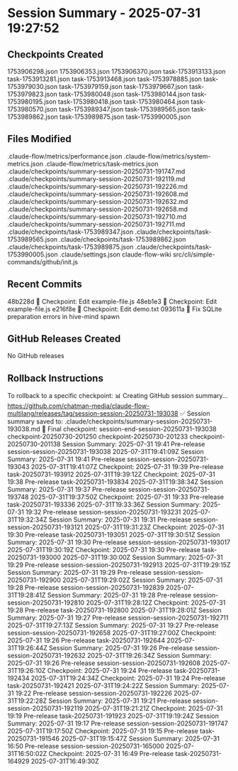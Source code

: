 # Session Summary - 2025-07-31 19:27:52

## Checkpoints Created
1753906298.json
1753906353.json
1753906370.json
task-1753913133.json
task-1753913281.json
task-1753913468.json
task-1753978885.json
task-1753979030.json
task-1753979159.json
task-1753979667.json
task-1753979823.json
task-1753980048.json
task-1753980144.json
task-1753980195.json
task-1753980418.json
task-1753980464.json
task-1753980570.json
task-1753989347.json
task-1753989565.json
task-1753989862.json
task-1753989875.json
task-1753990005.json

## Files Modified
.claude-flow/metrics/performance.json
.claude-flow/metrics/system-metrics.json
.claude-flow/metrics/task-metrics.json
.claude/checkpoints/summary-session-20250731-191747.md
.claude/checkpoints/summary-session-20250731-192119.md
.claude/checkpoints/summary-session-20250731-192226.md
.claude/checkpoints/summary-session-20250731-192608.md
.claude/checkpoints/summary-session-20250731-192632.md
.claude/checkpoints/summary-session-20250731-192658.md
.claude/checkpoints/summary-session-20250731-192710.md
.claude/checkpoints/summary-session-20250731-192711.md
.claude/checkpoints/task-1753989347.json
.claude/checkpoints/task-1753989565.json
.claude/checkpoints/task-1753989862.json
.claude/checkpoints/task-1753989875.json
.claude/checkpoints/task-1753990005.json
.claude/settings.json
claude-flow-wiki
src/cli/simple-commands/github/init.js

## Recent Commits
48b228d 🔖 Checkpoint: Edit example-file.js
48eb1e3 🔖 Checkpoint: Edit example-file.js
e216f8e 🔖 Checkpoint: Edit demo.txt
093611a 🔧 Fix SQLite preparation errors in hive-mind spawn

## GitHub Releases Created
No GitHub releases

## Rollback Instructions
To rollback to a specific checkpoint:
📊 Creating GitHub session summary...
https://github.com/chatman-media/claude-flow-multilang/releases/tag/session-session-20250731-193038
✅ Session summary saved to: .claude/checkpoints/summary-session-20250731-193038.md
📌 Final checkpoint: session-end-session-20250731-193038
checkpoint-20250730-201250
checkpoint-20250730-201233
checkpoint-20250730-201138
Session Summary: 2025-07-31 19:41	Pre-release	session-session-20250731-193038	2025-07-31T19:41:09Z
Session Summary: 2025-07-31 19:41	Pre-release	session-session-20250731-193043	2025-07-31T19:41:07Z
Checkpoint: 2025-07-31 19:39	Pre-release	task-20250731-193912	2025-07-31T19:39:12Z
Checkpoint: 2025-07-31 19:38	Pre-release	task-20250731-193834	2025-07-31T19:38:34Z
Session Summary: 2025-07-31 19:37	Pre-release	session-session-20250731-193748	2025-07-31T19:37:50Z
Checkpoint: 2025-07-31 19:33	Pre-release	task-20250731-193336	2025-07-31T19:33:36Z
Session Summary: 2025-07-31 19:32	Pre-release	session-session-20250731-193231	2025-07-31T19:32:34Z
Session Summary: 2025-07-31 19:31	Pre-release	session-session-20250731-193121	2025-07-31T19:31:23Z
Checkpoint: 2025-07-31 19:30	Pre-release	task-20250731-193051	2025-07-31T19:30:51Z
Session Summary: 2025-07-31 19:30	Pre-release	session-session-20250731-193017	2025-07-31T19:30:19Z
Checkpoint: 2025-07-31 19:30	Pre-release	task-20250731-193000	2025-07-31T19:30:00Z
Session Summary: 2025-07-31 19:29	Pre-release	session-session-20250731-192913	2025-07-31T19:29:15Z
Session Summary: 2025-07-31 19:29	Pre-release	session-session-20250731-192900	2025-07-31T19:29:02Z
Session Summary: 2025-07-31 19:28	Pre-release	session-session-20250731-192839	2025-07-31T19:28:41Z
Session Summary: 2025-07-31 19:28	Pre-release	session-session-20250731-192810	2025-07-31T19:28:12Z
Checkpoint: 2025-07-31 19:28	Pre-release	task-20250731-192800	2025-07-31T19:28:01Z
Session Summary: 2025-07-31 19:27	Pre-release	session-session-20250731-192711	2025-07-31T19:27:13Z
Session Summary: 2025-07-31 19:27	Pre-release	session-session-20250731-192658	2025-07-31T19:27:00Z
Checkpoint: 2025-07-31 19:26	Pre-release	task-20250731-192644	2025-07-31T19:26:44Z
Session Summary: 2025-07-31 19:26	Pre-release	session-session-20250731-192632	2025-07-31T19:26:34Z
Session Summary: 2025-07-31 19:26	Pre-release	session-session-20250731-192608	2025-07-31T19:26:10Z
Checkpoint: 2025-07-31 19:24	Pre-release	task-20250731-192434	2025-07-31T19:24:34Z
Checkpoint: 2025-07-31 19:24	Pre-release	task-20250731-192421	2025-07-31T19:24:22Z
Session Summary: 2025-07-31 19:22	Pre-release	session-session-20250731-192226	2025-07-31T19:22:28Z
Session Summary: 2025-07-31 19:21	Pre-release	session-session-20250731-192119	2025-07-31T19:21:21Z
Checkpoint: 2025-07-31 19:19	Pre-release	task-20250731-191923	2025-07-31T19:19:24Z
Session Summary: 2025-07-31 19:17	Pre-release	session-session-20250731-191747	2025-07-31T19:17:50Z
Checkpoint: 2025-07-31 19:15	Pre-release	task-20250731-191546	2025-07-31T19:15:47Z
Session Summary: 2025-07-31 16:50	Pre-release	session-session-20250731-165000	2025-07-31T16:50:02Z
Checkpoint: 2025-07-31 16:49	Pre-release	task-20250731-164929	2025-07-31T16:49:30Z
